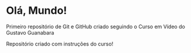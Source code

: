# Olá, Mundo!
Primeiro repositório de Git e GitHub criado seguindo o Curso em Vídeo do Gustavo Guanabara

Repositório criado com instruções do curso!